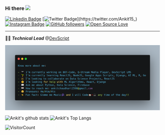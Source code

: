 <!--
**Ankit1598/Ankit1598** is a ✨ _special_ ✨ repository because its `README.md` (this file) appears on your GitHub profile.
-->
### Hi there <img src="https://github.com/TheDudeThatCode/TheDudeThatCode/blob/master/Assets/Hi.gif" width="29px">

<div align="centre">

[![Linkedin Badge](https://img.shields.io/badge/-Ankit%20Chaudhari-blue?style=social&logo=Linkedin&logoColor=blue&link=https://www.linkedin.com/in/ankit1598/)](https://www.linkedin.com/in/ankit1598/) [![Twitter Badge](https://img.shields.io/badge/-Ankit%20Chaudhari-blue?style=social&logo=Twitter&logoColor=blue&link=https://www.twitter.com/Ankit15_)](https://twitter.com/Ankit15_) [![Instagram Badge](https://img.shields.io/badge/-ankitvc-blue?style=social&logo=Instagram&link=https://www.instagram.com/ankitvc/)](https://www.instagram.com/ankitvc/) [![GitHub followers](https://img.shields.io/github/followers/Ankit1598?label=Follow&style=social)](https://github.com/Ankit1598/?tab=follow) [![Open Source Love](https://badges.frapsoft.com/os/v3/open-source.png?v=103)](https://github.com/ankit1598)

</div>

---

👨‍🎓 ***Technical Lead*** @[DevScript](https://https://devscript.tech/)


![Ankit's carbon_info](https://github.com/Ankit1598/Ankit1598/blob/master/assets/github_profile.png)

![Ankit's github stats](https://github-readme-stats.vercel.app/api?username=Ankit1598&hide=issues&show_icons=true&count_private=true&theme=chartreuse-dark)
![Ankit's Top Langs](https://github-readme-stats.vercel.app/api/top-langs/?username=Ankit1598&layout=compact&theme=chartreuse-dark)

![VisitorCount](https://profile-counter.glitch.me/Ankit1598/count.svg)
